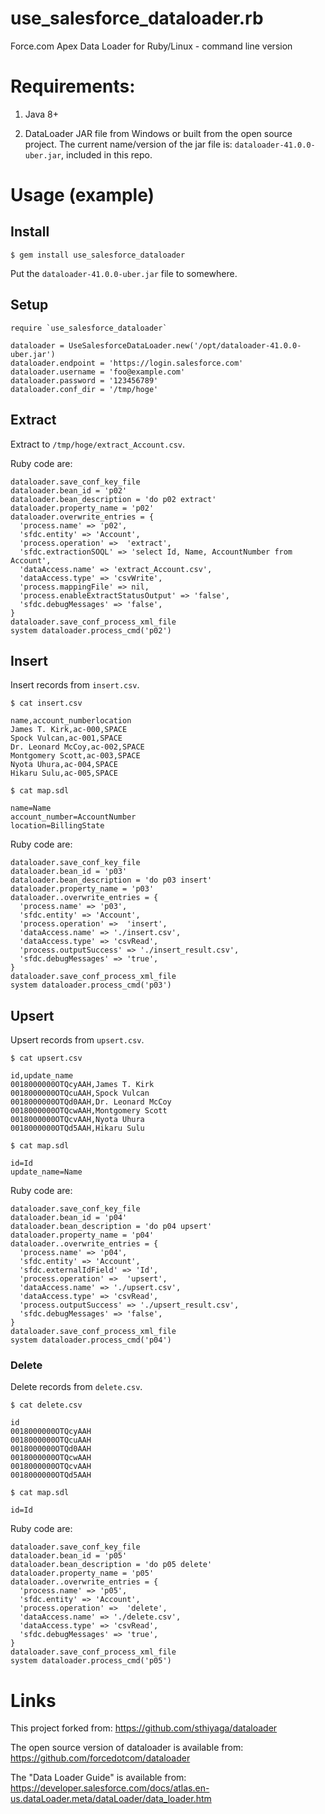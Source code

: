 use_salesforce_dataloader.rb
==========

Force.com Apex Data Loader for Ruby/Linux - command line version

# Requirements: 

1. Java 8+

2. DataLoader JAR file from Windows or built from the open source project. 
The current name/version of the jar file is: `dataloader-41.0.0-uber.jar`, included in this repo.

# Usage (example)

## Install

`$ gem install use_salesforce_dataloader`

Put the `dataloader-41.0.0-uber.jar` file to somewhere.

## Setup

```
require `use_salesforce_dataloader`

dataloader = UseSalesforceDataLoader.new('/opt/dataloader-41.0.0-uber.jar')
dataloader.endpoint = 'https://login.salesforce.com'
dataloader.username = 'foo@example.com'
dataloader.password = '123456789'
dataloader.conf_dir = '/tmp/hoge'
```

## Extract

Extract to `/tmp/hoge/extract_Account.csv`.

Ruby code are:
```
dataloader.save_conf_key_file
dataloader.bean_id = 'p02'
dataloader.bean_description = 'do p02 extract'
dataloader.property_name = 'p02'
dataloader.overwrite_entries = {
  'process.name' => 'p02',
  'sfdc.entity' => 'Account',
  'process.operation' =>  'extract',
  'sfdc.extractionSOQL' => 'select Id, Name, AccountNumber from Account',
  'dataAccess.name' => 'extract_Account.csv',
  'dataAccess.type' => 'csvWrite',
  'process.mappingFile' => nil,
  'process.enableExtractStatusOutput' => 'false',
  'sfdc.debugMessages' => 'false',
}
dataloader.save_conf_process_xml_file
system dataloader.process_cmd('p02')
```

## Insert

Insert records from `insert.csv`.

`$ cat insert.csv`
```
name,account_numberlocation
James T. Kirk,ac-000,SPACE
Spock Vulcan,ac-001,SPACE
Dr. Leonard McCoy,ac-002,SPACE
Montgomery Scott,ac-003,SPACE
Nyota Uhura,ac-004,SPACE
Hikaru Sulu,ac-005,SPACE
```

`$ cat map.sdl`
```
name=Name
account_number=AccountNumber
location=BillingState
```

Ruby code are:
```
dataloader.save_conf_key_file
dataloader.bean_id = 'p03'
dataloader.bean_description = 'do p03 insert'
dataloader.property_name = 'p03'
dataloader..overwrite_entries = {
  'process.name' => 'p03',
  'sfdc.entity' => 'Account',
  'process.operation' =>  'insert',
  'dataAccess.name' => './insert.csv',
  'dataAccess.type' => 'csvRead',
  'process.outputSuccess' => './insert_result.csv',
  'sfdc.debugMessages' => 'true',
}
dataloader.save_conf_process_xml_file
system dataloader.process_cmd('p03')
```

## Upsert
Upsert records from `upsert.csv`.

`$ cat upsert.csv`
```
id,update_name
0018000000OTQcyAAH,James T. Kirk
0018000000OTQcuAAH,Spock Vulcan
0018000000OTQd0AAH,Dr. Leonard McCoy
0018000000OTQcwAAH,Montgomery Scott
0018000000OTQcvAAH,Nyota Uhura
0018000000OTQd5AAH,Hikaru Sulu
```

`$ cat map.sdl`
```
id=Id
update_name=Name
```

Ruby code are:
```
dataloader.save_conf_key_file
dataloader.bean_id = 'p04'
dataloader.bean_description = 'do p04 upsert'
dataloader.property_name = 'p04'
dataloader..overwrite_entries = {
  'process.name' => 'p04',
  'sfdc.entity' => 'Account',
  'sfdc.externalIdField' => 'Id',
  'process.operation' =>  'upsert',
  'dataAccess.name' => './upsert.csv',
  'dataAccess.type' => 'csvRead',
  'process.outputSuccess' => './upsert_result.csv',
  'sfdc.debugMessages' => 'false',
}
dataloader.save_conf_process_xml_file
system dataloader.process_cmd('p04')
```

### Delete
Delete records from `delete.csv`.

`$ cat delete.csv`
```
id
0018000000OTQcyAAH
0018000000OTQcuAAH
0018000000OTQd0AAH
0018000000OTQcwAAH
0018000000OTQcvAAH
0018000000OTQd5AAH
```

`$ cat map.sdl`
```
id=Id
```

Ruby code are:
```
dataloader.save_conf_key_file
dataloader.bean_id = 'p05'
dataloader.bean_description = 'do p05 delete'
dataloader.property_name = 'p05'
dataloader..overwrite_entries = {
  'process.name' => 'p05',
  'sfdc.entity' => 'Account',
  'process.operation' =>  'delete',
  'dataAccess.name' => './delete.csv',
  'dataAccess.type' => 'csvRead',
  'sfdc.debugMessages' => 'true',
}
dataloader.save_conf_process_xml_file
system dataloader.process_cmd('p05')
```

# Links

This project forked from: https://github.com/sthiyaga/dataloader

The open source version of dataloader is available from: https://github.com/forcedotcom/dataloader

The "Data Loader Guide" is available from: https://developer.salesforce.com/docs/atlas.en-us.dataLoader.meta/dataLoader/data_loader.htm